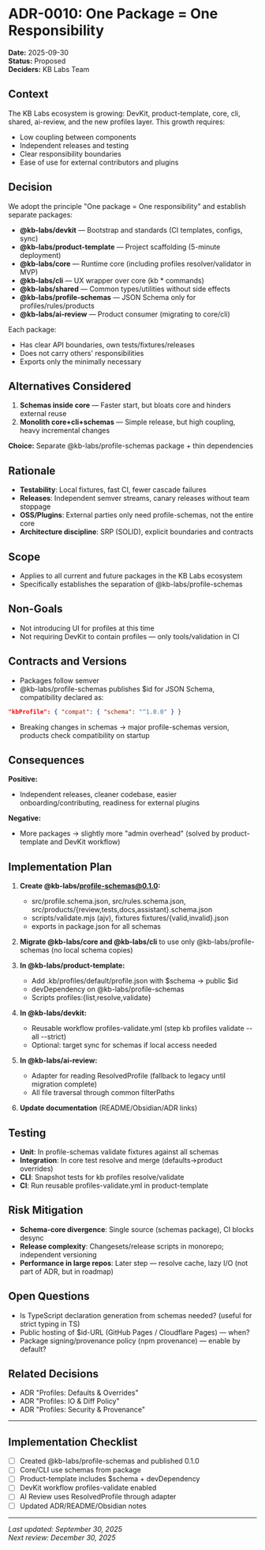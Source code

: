 # ADR-0010: One Package = One Responsibility

**Date:** 2025-09-30  
**Status:** Proposed  
**Deciders:** KB Labs Team  

## Context

The KB Labs ecosystem is growing: DevKit, product-template, core, cli, shared, ai-review, and the new profiles layer. This growth requires:
- Low coupling between components
- Independent releases and testing
- Clear responsibility boundaries
- Ease of use for external contributors and plugins

## Decision

We adopt the principle "One package = One responsibility" and establish separate packages:

- **@kb-labs/devkit** — Bootstrap and standards (CI templates, configs, sync)
- **@kb-labs/product-template** — Project scaffolding (5-minute deployment)
- **@kb-labs/core** — Runtime core (including profiles resolver/validator in MVP)
- **@kb-labs/cli** — UX wrapper over core (kb * commands)
- **@kb-labs/shared** — Common types/utilities without side effects
- **@kb-labs/profile-schemas** — JSON Schema only for profiles/rules/products
- **@kb-labs/ai-review** — Product consumer (migrating to core/cli)

Each package:
- Has clear API boundaries, own tests/fixtures/releases
- Does not carry others' responsibilities
- Exports only the minimally necessary

## Alternatives Considered

1. **Schemas inside core** — Faster start, but bloats core and hinders external reuse
2. **Monolith core+cli+schemas** — Simple release, but high coupling, heavy incremental changes

**Choice:** Separate @kb-labs/profile-schemas package + thin dependencies

## Rationale

- **Testability**: Local fixtures, fast CI, fewer cascade failures
- **Releases**: Independent semver streams, canary releases without team stoppage
- **OSS/Plugins**: External parties only need profile-schemas, not the entire core
- **Architecture discipline**: SRP (SOLID), explicit boundaries and contracts

## Scope

- Applies to all current and future packages in the KB Labs ecosystem
- Specifically establishes the separation of @kb-labs/profile-schemas

## Non-Goals

- Not introducing UI for profiles at this time
- Not requiring DevKit to contain profiles — only tools/validation in CI

## Contracts and Versions

- Packages follow semver
- @kb-labs/profile-schemas publishes $id for JSON Schema, compatibility declared as:
```json
"kbProfile": { "compat": { "schema": "^1.0.0" } }
```

- Breaking changes in schemas → major profile-schemas version, products check compatibility on startup

## Consequences

**Positive:**
- Independent releases, cleaner codebase, easier onboarding/contributing, readiness for external plugins

**Negative:**
- More packages → slightly more "admin overhead" (solved by product-template and DevKit workflow)

## Implementation Plan

1. **Create @kb-labs/profile-schemas@0.1.0:**
   - src/profile.schema.json, src/rules.schema.json, src/products/{review,tests,docs,assistant}.schema.json
   - scripts/validate.mjs (ajv), fixtures fixtures/{valid,invalid}.json
   - exports in package.json for all schemas

2. **Migrate @kb-labs/core and @kb-labs/cli** to use only @kb-labs/profile-schemas (no local schema copies)

3. **In @kb-labs/product-template:**
   - Add .kb/profiles/default/profile.json with $schema → public $id
   - devDependency on @kb-labs/profile-schemas
   - Scripts profiles:{list,resolve,validate}

4. **In @kb-labs/devkit:**
   - Reusable workflow profiles-validate.yml (step kb profiles validate --all --strict)
   - Optional: target sync for schemas if local access needed

5. **In @kb-labs/ai-review:**
   - Adapter for reading ResolvedProfile (fallback to legacy until migration complete)
   - All file traversal through common filterPaths

6. **Update documentation** (README/Obsidian/ADR links)

## Testing

- **Unit**: In profile-schemas validate fixtures against all schemas
- **Integration**: In core test resolve and merge (defaults→product overrides)
- **CLI**: Snapshot tests for kb profiles resolve/validate
- **CI**: Run reusable profiles-validate.yml in product-template

## Risk Mitigation

- **Schema-core divergence**: Single source (schemas package), CI blocks desync
- **Release complexity**: Changesets/release scripts in monorepo; independent versioning
- **Performance in large repos**: Later step — resolve cache, lazy I/O (not part of ADR, but in roadmap)

## Open Questions

- Is TypeScript declaration generation from schemas needed? (useful for strict typing in TS)
- Public hosting of $id-URL (GitHub Pages / Cloudflare Pages) — when?
- Package signing/provenance policy (npm provenance) — enable by default?

## Related Decisions

- ADR "Profiles: Defaults & Overrides"
- ADR "Profiles: IO & Diff Policy"  
- ADR "Profiles: Security & Provenance"

---

## Implementation Checklist

- [ ] Created @kb-labs/profile-schemas and published 0.1.0
- [ ] Core/CLI use schemas from package
- [ ] Product-template includes $schema + devDependency
- [ ] DevKit workflow profiles-validate enabled
- [ ] AI Review uses ResolvedProfile through adapter
- [ ] Updated ADR/README/Obsidian notes

---

*Last updated: September 30, 2025*  
*Next review: December 30, 2025*